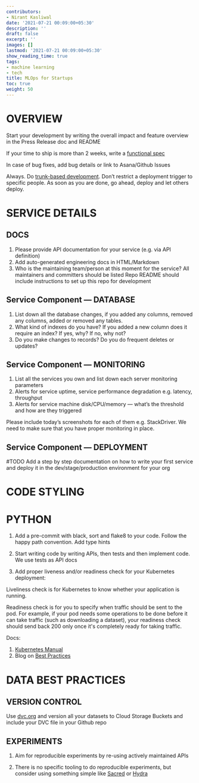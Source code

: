 ```yaml
---
contributors:
- Nirant Kasliwal
date: '2021-07-21 00:09:00+05:30'
description: ''
draft: false
excerpt: ''
images: []
lastmod: '2021-07-21 00:09:00+05:30'
show_reading_time: true
tags:
- machine learning
- tech
title: MLOps for Startups
toc: true
weight: 50
---
```


# OVERVIEW

Start your development by writing the overall impact and feature overview in the Press Release doc and README

If your time to ship is more than 2 weeks, write a [functional spec](https://www.joelonsoftware.com/2000/10/03/painless-functional-specifications-part-2-whats-a-spec/)

In case of bug fixes, add bug details or link to Asana/Github Issues

Always. Do [trunk-based development](https://trunkbaseddevelopment.com/). Don’t restrict a deployment trigger to specific people. As soon as you are done, go ahead, deploy and let others deploy.

# SERVICE DETAILS

## DOCS
1. Please provide API documentation for your service (e.g. via API definition)
2. Add auto-generated engineering docs in HTML/Markdown
3. Who is the maintaining team/person at this moment for the service? All maintainers and committers should be listed
Repo README should include instructions to set up this repo for development

## Service Component — DATABASE
1. List down all the database changes, if you added any columns, removed any columns, added or removed any tables.
2. What kind of indexes do you have? If you added a new column does it require an index? If yes, why? If no, why not?
3. Do you make changes to records? Do you do frequent deletes or updates?

## Service Component — MONITORING
1. List all the services you own and list down each server monitoring parameters
2. Alerts for service uptime, service performance degradation e.g. latency, throughput
3. Alerts for service machine disk/CPU/memory — what’s the threshold and how are they triggered

Please include today’s screenshots for each of them e.g. StackDriver. We need to make sure that you have proper monitoring in place.

## Service Component — DEPLOYMENT
#TODO Add a step by step documentation on how to write your first service and deploy it in the dev/stage/production environment for your org

# CODE STYLING

# PYTHON
1. Add a pre-commit with black, sort and flake8 to your code. Follow the happy path convention. Add type hints

2. Start writing code by writing APIs, then tests and then implement code. We use tests as API docs

2. Add proper liveness and/or readiness check for your Kubernetes deployment:

Liveliness check is for Kubernetes to know whether your application is running.

Readiness check is for you to specify when traffic should be sent to the pod. For example, if your pod needs some operations to be done before it can take traffic (such as downloading a dataset), your readiness check should send back 200 only once it's completely ready for taking traffic.

Docs:

1. [Kubernetes Manual](https://kubernetes.io/docs/tasks/configure-pod-container/configure-liveness-readiness-startup-probes/)
2. Blog on [Best Practices](https://medium.com/metrosystemsro/kubernetes-readiness-liveliness-probes-best-practices-86c3cd9f0b4a)

# DATA BEST PRACTICES

## VERSION CONTROL

Use [dvc.org](https://dvc.org) and version all your datasets to Cloud Storage Buckets and include your DVC file in your Github repo

## EXPERIMENTS
1. Aim for reproducible experiments by re-using actively maintained APIs

2. There is no specific tooling to do reproducible experiments, but consider using something simple like [Sacred](https://github.com/IDSIA/sacred) or [Hydra](https://hydra.cc/docs/intro/)
